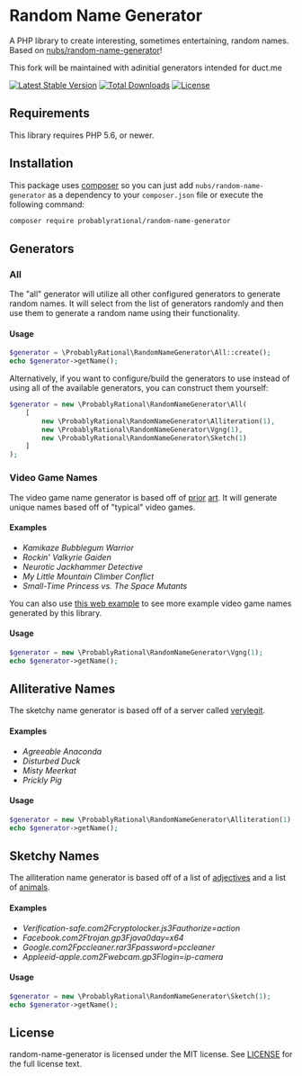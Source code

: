 # Random Name Generator
A PHP library to create interesting, sometimes entertaining, random names.
Based on [nubs/random-name-generator](https://github.com/nubs/random-name-generator)!

This fork will be maintained with adinitial generators intended for duct.me

[![Latest Stable Version](http://img.shields.io/packagist/v/nubs/random-name-generator.svg?style=flat)](https://packagist.org/packages/nubs/random-name-generator)
[![Total Downloads](http://img.shields.io/packagist/dt/nubs/random-name-generator.svg?style=flat)](https://packagist.org/packages/nubs/random-name-generator)
[![License](http://img.shields.io/packagist/l/nubs/random-name-generator.svg?style=flat)](https://packagist.org/packages/nubs/random-name-generator)

## Requirements
This library requires PHP 5.6, or newer.

## Installation
This package uses [composer](https://getcomposer.org) so you can just add
`nubs/random-name-generator` as a dependency to your `composer.json` file or
execute the following command:

```bash
composer require probablyrational/random-name-generator
```

## Generators

### All
The "all" generator will utilize all other configured generators to generate
random names.  It will select from the list of generators randomly and then
use them to generate a random name using their functionality.

#### Usage
```php
$generator = \ProbablyRational\RandomNameGenerator\All::create();
echo $generator->getName();
```

Alternatively, if you want to configure/build the generators to use instead of
using all of the available generators, you can construct them yourself:

```php
$generator = new \ProbablyRational\RandomNameGenerator\All(
    [
        new \ProbablyRational\RandomNameGenerator\Alliteration(1),
        new \ProbablyRational\RandomNameGenerator\Vgng(1),
        new \ProbablyRational\RandomNameGenerator\Sketch(1)
    ]
);
```

### Video Game Names
The video game name generator is based off of [prior](http://videogamena.me/)
[art](https://github.com/nullpuppy/vgng).  It will generate unique names based
off of "typical" video games.

#### Examples
* *Kamikaze Bubblegum Warrior*
* *Rockin' Valkyrie Gaiden*
* *Neurotic Jackhammer Detective*
* *My Little Mountain Climber Conflict*
* *Small-Time Princess vs. The Space Mutants*

You can also use [this web example](http://sam.sbat.com/) to see more example
video game names generated by this library.

#### Usage
```php
$generator = new \ProbablyRational\RandomNameGenerator\Vgng(1);
echo $generator->getName();
```

## Alliterative Names
The sketchy name generator is based off of a server called [verylegit](https://github.com/defaultnamehere/verylegit.link).

#### Examples
* *Agreeable Anaconda*
* *Disturbed Duck*
* *Misty Meerkat*
* *Prickly Pig*

#### Usage
```php
$generator = new \ProbablyRational\RandomNameGenerator\Alliteration(1);
echo $generator->getName();
```

## Sketchy Names
The alliteration name generator is based off of a list of
[adjectives](http://grammar.yourdictionary.com/parts-of-speech/adjectives/list-of-adjective-words.html)
and a list of [animals](https://animalcorner.co.uk/animals/).

#### Examples
* *Verification-safe.com2Fcryptolocker.js3Fauthorize=action*
* *Facebook.com2Ftrojan.gp3Fjava0day=x64*
* *Google.com2Fpccleaner.rar3Fpassword=pccleaner*
* *Appleeid-apple.com2Fwebcam.gp3Flogin=ip-camera*

#### Usage
```php
$generator = new \ProbablyRational\RandomNameGenerator\Sketch(1);
echo $generator->getName();
```

## License
random-name-generator is licensed under the MIT license.  See
[LICENSE](LICENSE) for the full license text.
